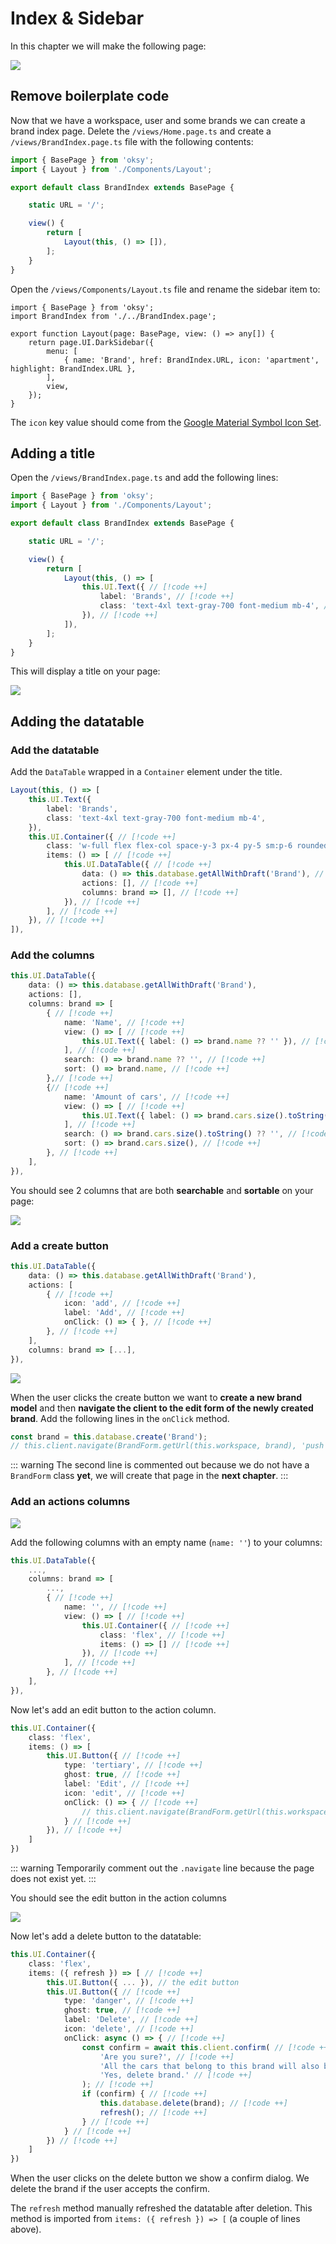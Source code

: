 # Index & Sidebar

In this chapter we will make the following page:

<img src="/introduction/1-min.png" class='tw-rounded' />

## Remove boilerplate code

Now that we have a workspace, user and some brands we can create a brand index page.
Delete the `/views/Home.page.ts` and create a `/views/BrandIndex.page.ts` file with the following contents:

```ts
import { BasePage } from 'oksy';
import { Layout } from './Components/Layout';

export default class BrandIndex extends BasePage {

	static URL = '/';

	view() {
		return [
			Layout(this, () => []),
		];
	}
}
```

Open the `/views/Components/Layout.ts` file and rename the sidebar item to:

```ts{2,7}
import { BasePage } from 'oksy';
import BrandIndex from './../BrandIndex.page';

export function Layout(page: BasePage, view: () => any[]) {
	return page.UI.DarkSidebar({
		menu: [
			{ name: 'Brand', href: BrandIndex.URL, icon: 'apartment', highlight: BrandIndex.URL },
		],
		view,
	});
}
```

The `icon` key value should come from the [Google Material Symbol Icon Set](https://fonts.google.com/icons?icon.style=Rounded).

## Adding a title

Open the `/views/BrandIndex.page.ts` and add the following lines:

```ts
import { BasePage } from 'oksy';
import { Layout } from './Components/Layout';

export default class BrandIndex extends BasePage {

	static URL = '/';

	view() {
		return [
			Layout(this, () => [
				this.UI.Text({ // [!code ++]
					label: 'Brands', // [!code ++]
					class: 'text-4xl text-gray-700 font-medium mb-4', // [!code ++]
				}), // [!code ++]
			]),
		];
	}
}
```

This will display a title on your page:

<img src="/introduction/2-min.png" class='tw-rounded' />

## Adding the datatable

### Add the datatable

Add the `DataTable` wrapped in a `Container` element under the title.

```ts
Layout(this, () => [
	this.UI.Text({
		label: 'Brands',
		class: 'text-4xl text-gray-700 font-medium mb-4',
	}),
	this.UI.Container({ // [!code ++]
		class: 'w-full flex flex-col space-y-3 px-4 py-5 sm:p-6 rounded-lg shadow bg-white', // [!code ++]
		items: () => [ // [!code ++]
			this.UI.DataTable({ // [!code ++]
				data: () => this.database.getAllWithDraft('Brand'), // [!code ++]
				actions: [], // [!code ++]
				columns: brand => [], // [!code ++]
			}), // [!code ++]
		], // [!code ++]
	}), // [!code ++]
]),
```

### Add the columns

```ts
this.UI.DataTable({
	data: () => this.database.getAllWithDraft('Brand'),
	actions: [],
	columns: brand => [
		{ // [!code ++]
			name: 'Name', // [!code ++]
			view: () => [ // [!code ++]
				this.UI.Text({ label: () => brand.name ?? '' }), // [!code ++]
			], // [!code ++]
			search: () => brand.name ?? '', // [!code ++]
			sort: () => brand.name, // [!code ++]
		},// [!code ++]
		{// [!code ++]
			name: 'Amount of cars', // [!code ++]
			view: () => [ // [!code ++]
				this.UI.Text({ label: () => brand.cars.size().toString() }), // [!code ++]
			], // [!code ++]
			search: () => brand.cars.size().toString() ?? '', // [!code ++]
			sort: () => brand.cars.size(), // [!code ++]
		}, // [!code ++]
	],
}),
```

You should see 2 columns that are both **searchable** and **sortable** on your page:

<img src="/introduction/3-min.png" class='tw-rounded' />

### Add a create button

```ts
this.UI.DataTable({
	data: () => this.database.getAllWithDraft('Brand'),
	actions: [
		{ // [!code ++]
			icon: 'add', // [!code ++]
			label: 'Add', // [!code ++]
			onClick: () => { }, // [!code ++]
		}, // [!code ++]
	],
	columns: brand => [...],
}),
```

<img src="/introduction/4-min.png" class='tw-rounded' />

When the user clicks the create button we want to **create a new brand model** and then **navigate the client to the edit form of the newly created brand**. Add the following lines in the `onClick` method.

```ts
const brand = this.database.create('Brand');
// this.client.navigate(BrandForm.getUrl(this.workspace, brand), 'push');
```

::: warning
The second line is commented out because we do not have a `BrandForm` class **yet**, we will create that page in the **next chapter**.
:::

### Add an actions columns

<img src="/introduction/5-min.png" class='tw-rounded' />

Add the following columns with an empty name (`name: ''`) to your columns:

```ts
this.UI.DataTable({
	...,
	columns: brand => [
		...,
		{ // [!code ++]
			name: '', // [!code ++]
			view: () => [ // [!code ++]
				this.UI.Container({ // [!code ++]
					class: 'flex', // [!code ++]
					items: () => [] // [!code ++]
				}), // [!code ++]
			], // [!code ++]
		}, // [!code ++]
	],
}),
```

Now let's add an edit button to the action column.

```ts
this.UI.Container({
	class: 'flex',
	items: () => [
		this.UI.Button({ // [!code ++]
			type: 'tertiary', // [!code ++]
			ghost: true, // [!code ++]
			label: 'Edit', // [!code ++]
			icon: 'edit', // [!code ++]
			onClick: () => { // [!code ++]
				// this.client.navigate(BrandForm.getUrl(this.workspace, brand), 'push'); // [!code ++]
			} // [!code ++]
		}), // [!code ++]
	]
})
```

::: warning
Temporarily comment out the `.navigate` line because the page does not exist yet.
:::

You should see the edit button in the action columns

<img src="/introduction/6-min.png" class='tw-rounded' />

Now let's add a delete button to the datatable:

```ts
this.UI.Container({
	class: 'flex',
	items: ({ refresh }) => [ // [!code ++]
		this.UI.Button({ ... }), // the edit button
		this.UI.Button({ // [!code ++]
			type: 'danger', // [!code ++]
			ghost: true, // [!code ++]
			label: 'Delete', // [!code ++]
			icon: 'delete', // [!code ++]
			onClick: async () => { // [!code ++]
				const confirm = await this.client.confirm( // [!code ++]
					'Are you sure?', // [!code ++]
					'All the cars that belong to this brand will also be deleted. This action can not be reversed!', // [!code ++]
					'Yes, delete brand.' // [!code ++]
				); // [!code ++]
				if (confirm) { // [!code ++]
					this.database.delete(brand); // [!code ++]
					refresh(); // [!code ++]
				} // [!code ++]
			} // [!code ++]
		}) // [!code ++]
	]
})
```

When the user clicks on the delete button we show a confirm dialog. We delete the brand if the user accepts the confirm.

The `refresh` method manually refreshed the datatable after deletion. This method is imported from `items: ({ refresh }) => [` (a couple of lines above).